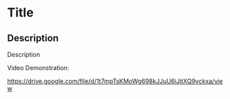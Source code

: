 # Title

## Description

Description

Video Demonstration:

https://drive.google.com/file/d/1t7mpTsKMoWg698kJJuU6iJitXQ9vckxa/view
